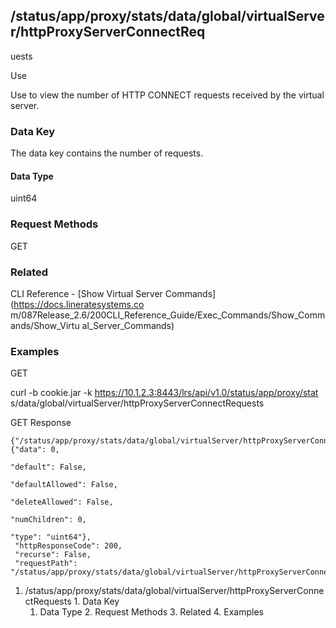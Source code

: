 ## /status/app/proxy/stats/data/global/virtualServer/httpProxyServerConnectReq
uests

Use

Use to view the number of HTTP CONNECT requests received by the virtual
server.

### Data Key

The data key contains the number of requests.

#### Data Type

uint64

### Request Methods

GET

### Related

CLI Reference - [Show Virtual Server Commands](https://docs.lineratesystems.co
m/087Release_2.6/200CLI_Reference_Guide/Exec_Commands/Show_Commands/Show_Virtu
al_Server_Commands)

### Examples

GET

curl -b cookie.jar -k https://10.1.2.3:8443/lrs/api/v1.0/status/app/proxy/stat
s/data/global/virtualServer/httpProxyServerConnectRequests

GET Response

    
    
    {"/status/app/proxy/stats/data/global/virtualServer/httpProxyServerConnectRequests": {"data": 0,
                                                                                        "default": False,
                                                                                        "defaultAllowed": False,
                                                                                        "deleteAllowed": False,
                                                                                        "numChildren": 0,
                                                                                        "type": "uint64"},
     "httpResponseCode": 200,
     "recurse": False,
     "requestPath": "/status/app/proxy/stats/data/global/virtualServer/httpProxyServerConnectRequests"}
    

  1. /status/app/proxy/stats/data/global/virtualServer/httpProxyServerConnectRequests
    1. Data Key
      1. Data Type
    2. Request Methods
    3. Related
    4. Examples

